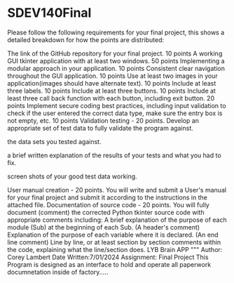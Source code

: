 # SDEV140Final
Please follow the following requirements for your final project, this shows a detailed breakdown for how the points are distributed:  

The link of the GitHub repository for your final project. 10 points
A working GUI tkinter application with at least two windows.   50 points
Implementing a modular approach in your application. 10 points
Consistent clear navigation throughout the GUI application.   10 points
Use at least two images in your application(images should have alternate text).  10 points
Include at least three labels. 10 points
Include at least three buttons. 10 points
Include at least three call back function with each button, including exit button. 20 points
Implement secure coding best practices, including input validation to check if the user entered the correct data type, make sure the entry box is not empty, etc.   10 points
Validation testing - 20 points.  Develop an appropriate set of test data to fully validate the program against.

the data sets you tested against.

a brief written explanation of the results of your tests and what you had to fix.

screen shots of your good test data working.

User manual creation - 20 points.  You will write and submit a User's manual for your final project and submit it according to the instructions in the attached file.
Documentation of source code - 20 points.  You will fully document (comment) the corrected Python tkinter source code with appropriate comments including:
A brief explanation of the purpose of each module (Sub) at the beginning of each Sub. (A header's comment)
Explanation of the purpose of each variable where it is declared. (An end line comment)
Line by line, or at least section by section comments within the code, explaining what the line/section does. 
LYB Brain APP
"""
Author: Corey Lambert
Date Written:7/01/2024
Assignment: Final Project
This Program is designed as an interface to hold and operate all paperwork documnetation inside of factory.....
